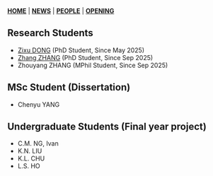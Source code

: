 [**HOME**](https://jiangmy97.github.io) |
[**NEWS**](https://jiangmy97.github.io/news/news) |
[**PEOPLE**](https://jiangmy97.github.io/team/list) |
[**OPENING**](https://jiangmy97.github.io/opening)

## Research Students
- [Zixu DONG](https://www.researchgate.net/profile/Zixu-Dong-2) (PhD Student, Since May 2025)
- [Zhang ZHANG](https://www.researchgate.net/profile/Zhang-Zhang-242) (PhD Student, Since Sep 2025)
- Zhouyang ZHANG (MPhil Student, Since Sep 2025)

## MSc Student (Dissertation)
- Chenyu YANG

## Undergraduate Students (Final year project)
- C.M. NG, Ivan
- K.N. LIU
- K.L. CHU
- L.S. HO
